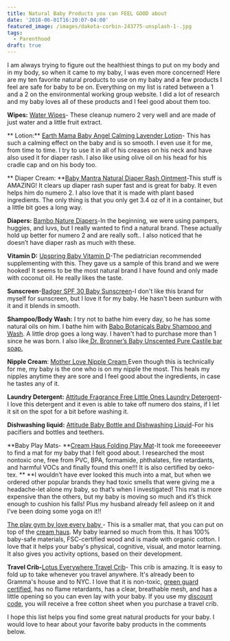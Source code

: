 ```yaml
---
title: Natural Baby Products you can FEEL GOOD about
date: '2018-06-01T16:20:07-04:00'
featured_image: /images/dakota-corbin-243775-unsplash-1-.jpg
tags:
  - Parenthood
draft: true
---
```

I am always trying to figure out the healthiest things to put on my body and in my body, so when it came to my baby, I was even more concerned! Here are my ten favorite natural products to use on my baby and a few products I feel are safe for baby to be on. Everything on my list is rated between a 1 and a 2 on the environmental working group website. I did a lot of research and my baby loves all of these products and I feel good about them too.

**Wipes:** [Water Wipes](https://amzn.to/2JloiDw)- These cleanup numero 2 very well and are made of just water and a little fruit extract. 

**
Lotion:** [Earth Mama Baby Angel Calming Lavender Lotion](https://amzn.to/2LeQc1a)- This has such a calming effect on the baby and is so smooth. I even use it for me, from time to time. I try to use it in all of his creases on his neck and have also used it for diaper rash. I also like using olive oil on his head for his cradle cap and on his body too.

**
Diaper Cream: **[Baby Mantra Natural Diaper Rash Ointment](https://amzn.to/2Jkh4PT)-This stuff is AMAZING! It clears up diaper rash super fast and is great for baby. It even helps him do numero 2. I also love that it is made with plant based ingredients. The only thing is that you only get 3.4 oz of it in a container, but a little bit goes a long way. 

**Diapers:** [Bambo Nature Diapers](https://amzn.to/2xG9fjc)-In the beginning, we were using pampers, huggies, and luvs, but I really wanted to find a natural brand. These actually hold up better for numero 2 and are really soft.. I also noticed that he doesn’t have diaper rash as much with these. 

**Vitamin D:** [Upspring Baby Vitamin D](https://amzn.to/2Lc3ADg)-The pediatrician recommended supplementing with this. They gave us a sample of this brand and we were hooked! It seems to be the most natural brand I have found and only made with coconut oil. He really likes the taste. 

**Sunscreen**-[Badger SPF 30 Baby Sunscreen](https://amzn.to/2szlBn5)-I don't like this brand for myself for sunscreen, but I love it for my baby. He hasn't been sunburn with it and it blends in smooth.

**Shampoo/Body Wash:** I try not to bathe him every day, so he has some natural oils on him. I bathe him with [Babo Botanicals Baby Shampoo and Wash](https://amzn.to/2JoKJro). A little drop goes a long way. I haven't had to purchase more than 1 since he was born. I also like[ Dr. Bronner’s Baby Unscented Pure Castile bar soap.](https://amzn.to/2svZspX)

**Nipple Cream**: [Mother Love Nipple Cream ](https://amzn.to/2xyUGxP)Even though this is technically for me, my baby is the one who is on my nipple the most. This heals my nipples anytime they are sore and I feel good about the ingredients, in case he tastes any of it.

**Laundry Detergent:** [Attitude Fragrance Free Little Ones Laundry Detergent](https://amzn.to/2J26yxj)-I love this detergent and it even is able to take off numero dos stains, if I let it sit on the spot for a bit before washing it. 

**Dishwashing liquid:** [Attitude Baby Bottle and Dishwashing Liquid](https://amzn.to/2JmgVvr)-For his pacifiers and bottles and teethers.

**Baby Play Mats- **[Cream Haus Folding Play Mat](http://www.creamhaus.us/?aff=21)-It took me foreeeeever to find a mat for my baby that I felt good about. I researched the most nontoxic one, free from PVC, BPA, formamide, phthalates, fire retardants, and harmful VOCs and finally found this one!!! It is also certified by oeko-tex. \*\* \*\*I wouldn’t have ever looked this much into a mat, but when we ordered other popular brands they had toxic smells that were giving me a headache-let alone my baby, so that’s when I investigated! This mat is more expensive than the others, but my baby is moving so much and it’s thick enough to cushion his falls!  Plus my husband already fell asleep on it and I’ve been doing some yoga on it!!

 [The play gym by love every baby ](http://lovevery.refr.cc/lifepointsus)- This is a smaller mat, that you can put on top of the [cream haus](http://www.creamhaus.us/?aff=21). My baby learned so much from this. It has 100% baby-safe materials, FSC-certified wood and is made with organic cotton. I love that it helps your baby's physical, cognitive, visual, and  motor learning. It also gives you activity options, based on their development.        

**Travel Crib-**[Lotus Everywhere Travel Crib](http://guavafamily.refr.cc/nicoledonofrio)- This crib is amazing. It is easy to fold up to take whenever you travel anywhere. It's already been to Gramma's house and to NYC.  I love that it is non-toxic, [green guard certified](http://greenguard.org/en/index.aspx), has no flame retardants, has a clear, breathable mesh, and has a little opening so you can even lay with your baby. If you use my [discount code,](http://guavafamily.refr.cc/nicoledonofrio) you will receive a free cotton sheet when you purchase a travel crib.

I hope this list helps you find some great natural products for your baby.  I would love to hear about your favorite baby products in the comments below.
